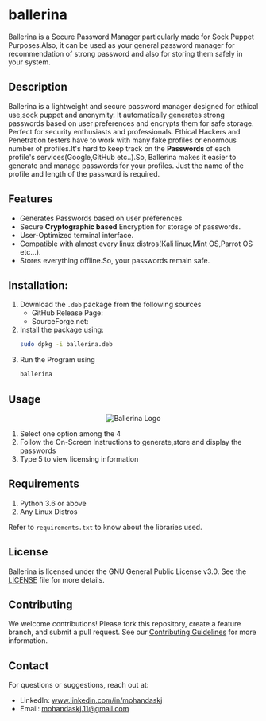 # ballerina
Ballerina is a Secure Password Manager particularly made for Sock Puppet Purposes.Also, it can be used as your general password manager for recommendation of strong password and also for storing them safely in your system.

## Description
Ballerina is a lightweight and secure password manager designed for ethical use,sock puppet and anonymity. It automatically generates strong passwords based on user
preferences and encrypts them for safe storage. Perfect for security enthusiasts and professionals. Ethical Hackers and Penetration testers have to work with many
fake profiles or enormous number of profiles.It's hard to keep track on the **Passwords** of each profile's services(Google,GitHub etc..).So, Ballerina makes it easier to generate and manage passwords for your profiles. Just the name of the profile and length of the password is required.

## Features
- Generates Passwords based on user preferences.
- Secure **Cryptographic based** Encryption for storage of passwords.
- User-Optimized terminal interface.
- Compatible with almost every linux distros(Kali linux,Mint OS,Parrot OS etc...).
- Stores everything offline.So, your passwords remain safe.

## Installation:
1. Download the `.deb` package from the following sources
      - GitHub Release Page:
      - SourceForge.net:
2. Install the package using:
   ```bash
   sudo dpkg -i ballerina.deb
3. Run the Program using
   ```bash
   ballerina

## Usage
<p align="center">
  <img src="assets/image.png" alt="Ballerina Logo">
</p>

1. Select one option among the 4
2. Follow the On-Screen Instructions to generate,store and display the passwords
3. Type 5 to view licensing information

## Requirements
1. Python 3.6 or above
2. Any Linux Distros

Refer to `requirements.txt` to know about the libraries used.

## License
Ballerina is licensed under the GNU General Public License v3.0. See the [LICENSE](https://github.com/Mohandas-KJ/ballerina/blob/main/LICENSE) file for more details.

## Contributing
We welcome contributions! Please fork this repository, create a feature branch, and submit a pull request. See our [Contributing Guidelines](link-to-contributing-file) for more information.

## Contact
For questions or suggestions, reach out at:
- LinkedIn: www.linkedin.com/in/mohandaskj
- Email: mohandaskj.11@gmail.com





   




